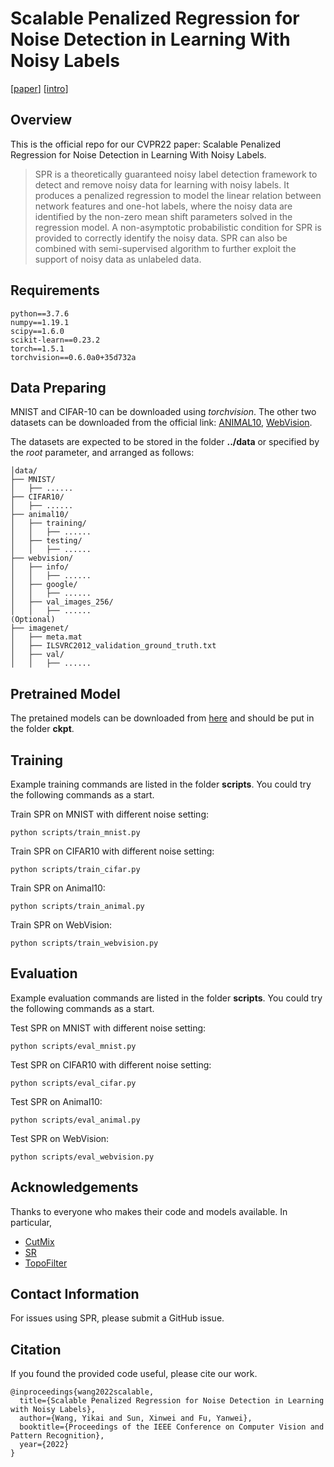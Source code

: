 # Scalable Penalized Regression for Noise Detection in Learning With Noisy Labels
\[[paper](https://openaccess.thecvf.com/content/CVPR2022/papers/Wang_Scalable_Penalized_Regression_for_Noise_Detection_in_Learning_With_Noisy_CVPR_2022_paper.pdf)\]
\[[intro](https://yikai-wang.github.io/spr/)\]

## Overview
This is the official repo for our CVPR22 paper: Scalable Penalized Regression for Noise Detection in Learning With Noisy Labels.

> SPR is a theoretically guaranteed noisy label detection framework to detect and remove noisy data for learning with noisy labels. It produces a penalized regression to model the linear relation between network features and one-hot labels, where the noisy data are identified by the non-zero mean shift parameters solved in the regression model. A non-asymptotic probabilistic condition for SPR is provided to correctly identify the noisy data. SPR can also be combined with semi-supervised algorithm to further exploit the support of noisy data as unlabeled data.

## Requirements
```
python==3.7.6
numpy==1.19.1
scipy==1.6.0
scikit-learn==0.23.2
torch==1.5.1
torchvision==0.6.0a0+35d732a
```

## Data Preparing

MNIST and CIFAR-10 can be downloaded using *torchvision*. The other two datasets can be downloaded from the official link: [ANIMAL10](https://dm.kaist.ac.kr/datasets/animal-10n/), [WebVision](https://data.vision.ee.ethz.ch/cvl/webvision/dataset2017.html).

The datasets are expected to be stored in the folder **../data** or specified by the *root* parameter, and arranged as follows:
```
│data/
├── MNIST/
│   ├── ......
├── CIFAR10/
│   ├── ......
├── animal10/
│   ├── training/
│   │   ├── ......
│   ├── testing/
│   │   ├── ......
├── webvision/
│   ├── info/
│   │   ├── ......
│   ├── google/
│   │   ├── ......
│   ├── val_images_256/
│   │   ├── ......
(Optional)
├── imagenet/
│   ├── meta.mat
│   ├── ILSVRC2012_validation_ground_truth.txt
│   ├── val/
│   │   ├── ......
```


## Pretrained Model
The pretained models can be downloaded from [here](https://drive.google.com/drive/folders/1m0SDABpEcJotp1bnbYILP2KnAf2XGPwX?usp=sharing) and should be put in the folder **ckpt**.

## Training
Example training commands are listed in the folder **scripts**.
You could try the following commands as a start.

Train SPR on MNIST with different noise setting:
```
python scripts/train_mnist.py
```

Train SPR on CIFAR10 with different noise setting:
```
python scripts/train_cifar.py
```

Train SPR on Animal10:
```
python scripts/train_animal.py
```

Train SPR on WebVision:
```
python scripts/train_webvision.py
```

## Evaluation
Example evaluation commands are listed in the folder **scripts**.
You could try the following commands as a start.

Test SPR on MNIST with different noise setting:
```
python scripts/eval_mnist.py
```

Test SPR on CIFAR10 with different noise setting:
```
python scripts/eval_cifar.py
```

Test SPR on Animal10:
```
python scripts/eval_animal.py
```

Test SPR on WebVision:
```
python scripts/eval_webvision.py
```

## Acknowledgements
Thanks to everyone who makes their code and models available. In particular,

- [CutMix](https://github.com/clovaai/CutMix-PyTorch)
- [SR](https://github.com/hitcszx/lnl_sr)
- [TopoFilter](https://github.com/pxiangwu/TopoFilter)

## Contact Information
For issues using SPR, please submit a GitHub issue.

## Citation

If you found the provided code useful, please cite our work.

```
@inproceedings{wang2022scalable,
  title={Scalable Penalized Regression for Noise Detection in Learning with Noisy Labels},
  author={Wang, Yikai and Sun, Xinwei and Fu, Yanwei},
  booktitle={Proceedings of the IEEE Conference on Computer Vision and Pattern Recognition},
  year={2022}
}
```